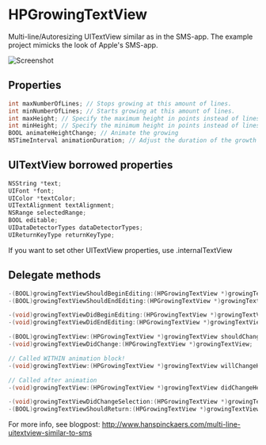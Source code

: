 HPGrowingTextView
=================

Multi-line/Autoresizing UITextView similar as in the SMS-app. The example project mimicks the look of Apple's SMS-app.

![Screenshot](http://f.cl.ly/items/270f2F3q3d3q142m140A/ss.png)

Properties
----------

```objective-c
int maxNumberOfLines; // Stops growing at this amount of lines.
int minNumberOfLines; // Starts growing at this amount of lines.
int maxHeight; // Specify the maximum height in points instead of lines.
int minHeight; // Specify the minimum height in points instead of lines.
BOOL animateHeightChange; // Animate the growing
NSTimeInterval animationDuration; // Adjust the duration of the growth animation.
```

UITextView borrowed properties
----------------

```objective-c
NSString *text;
UIFont *font;
UIColor *textColor;
UITextAlignment textAlignment;
NSRange selectedRange;
BOOL editable;
UIDataDetectorTypes dataDetectorTypes;
UIReturnKeyType returnKeyType;
```

If you want to set other UITextView properties, use .internalTextView 

Delegate methods
---------------

```objective-c
-(BOOL)growingTextViewShouldBeginEditing:(HPGrowingTextView *)growingTextView;
-(BOOL)growingTextViewShouldEndEditing:(HPGrowingTextView *)growingTextView;

-(void)growingTextViewDidBeginEditing:(HPGrowingTextView *)growingTextView;
-(void)growingTextViewDidEndEditing:(HPGrowingTextView *)growingTextView;

-(BOOL)growingTextView:(HPGrowingTextView *)growingTextView shouldChangeTextInRange(NSRange)range replacementText:(NSString *)text;
-(void)growingTextViewDidChange:(HPGrowingTextView *)growingTextView;

// Called WITHIN animation block!
-(void)growingTextView:(HPGrowingTextView *)growingTextView willChangeHeight:(float)height;

// Called after animation
-(void)growingTextView:(HPGrowingTextView *)growingTextView didChangeHeight:(float)height;

-(void)growingTextViewDidChangeSelection:(HPGrowingTextView *)growingTextView;
-(BOOL)growingTextViewShouldReturn:(HPGrowingTextView *)growingTextView;
```

For more info, see blogpost: http://www.hanspinckaers.com/multi-line-uitextview-similar-to-sms
